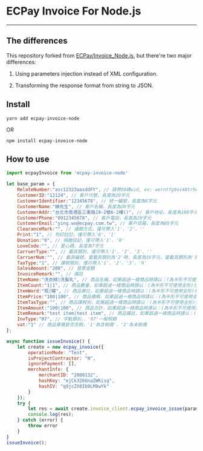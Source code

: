 # ECPay Invoice For Node.js

---

## The differences

This repository forked from [ECPay/Invoice_Node.js](https://github.com/ECPay/Invoice_Node.js), but there're two major differences:

1. Using parameters injection instead of XML configuration.  

2. Transforming the response format from string to JSON.

## Install

    yarn add ecpay-invoice-node

  OR  

    npm install ecpay-invoice-node

## How to use

```javascript
import ecpayInvoice from 'ecpay-invoice-node'

let base_param = {
    RelateNumber:"asc12323aasddFY", // 請帶30碼uid, ex: werntfg9os48trhw34etrwerh8ew2r
    CustomerID:"12124", // 客戶代號，長度為20字元
    CustomerIdentifier:"12345678", // 統一編號，長度為8字元
    CustomerName:"綠先生", // 客戶名稱，長度為20字元
    CustomerAddr:"台北市南港區三重路19-2號6-2樓()", // 客戶地址，長度為100字元
    CustomerPhone:"0912345678", // 客戶電話，長度為20字元
    CustomerEmail:"ying.wu@ecpay.com.tw", // 客戶信箱，長度為80字元
    ClearanceMark:"", // 通關方式，僅可帶入'1'、'2'、''
    Print:"1", // 列印註記，僅可帶入'0'、'1'
    Donation:"0", // 捐贈註記，僅可帶入'1'、'0'
    LoveCode:"", // 愛心碼，長度為7字元
    CarruerType:"", // 載具類別，僅可帶入'1'、'2'、'3'、''
    CarruerNum:"", // 載具編號，當載具類別為'2'時，長度為16字元，當載具類別為'3'時，長度為7字元
    TaxType:"1", // 課稅類別，僅可帶入'1'、'2'、'3'、'9'
    SalesAmount:"200", // 發票金額
    InvoiceRemark:"", // 備註
    ItemName:"洗衣精|洗髮乳", // 商品名稱，如果超過一樣商品時請以｜(為半形不可使用全形)分隔
    ItemCount:"1|1", // 商品數量，如果超過一樣商品時請以｜(為半形不可使用全形)分隔
    ItemWord:"瓶|罐", // 商品單位，如果超過一樣商品時請以｜(為半形不可使用全形)分隔
    ItemPrice:"100|100", // 商品價格，如果超過一樣商品時請以｜(為半形不可使用全形)分隔
    ItemTaxType:"", // 商品課稅別，如果超過一樣商品時請以｜(為半形不可使用全形)分隔，如果TaxType為9請帶值，其餘為空
    ItemAmount:"100|100", // 商品合計，如果超過一樣商品時請以｜(為半形不可使用全形)分隔
    ItemRemark:"test item|test item", // 商品備註，如果超過一樣商品時請以｜(為半形不可使用全形)分隔
    InvType:"07", // 字軌類別，、'07'一般稅額
    vat:"1" // 商品單價是否含稅，'1'為含稅價'、'2'為未稅價
};

async function issueInvoice() {
    let create = new ecpay_invoice({
        operationMode: "Test",
        isProjectContractor: "N",
        ignorePayment: [],
        merchantInfo: {
            merchantID: "2000132",
            hashKey: "ejCk326UnaZWKisg",
            hashIV: "q9jcZX8Ib9LM8wYk"
        }
    });
    try {
        let res = await create.invoice_client.ecpay_invoice_issue(parameters = base_param);
        console.log(res);
    } catch (error) {
        throw error
    }
}
issueInvoice();
```
